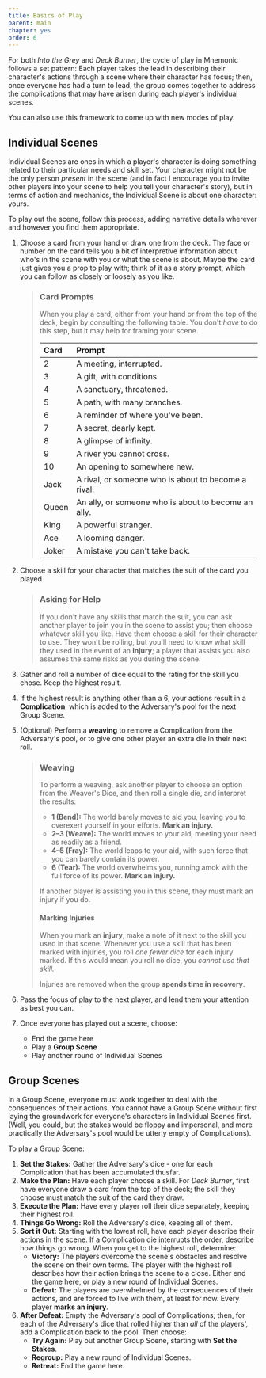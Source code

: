 ```yaml
---
title: Basics of Play
parent: main
chapter: yes
order: 6
---
```

For both *Into the Grey* and *Deck Burner*, the cycle of play in Mnemonic follows a set pattern: Each player takes the lead in describing their character's actions through a scene where their character has focus; then, once everyone has had a turn to lead, the group comes together to address the complications that may have arisen during each player's individual scenes.

You can also use this framework to come up with new modes of play.

## Individual Scenes
Individual Scenes are ones in which a player's character is doing something related to their particular needs and skill set. Your character might not be the only person *present* in the scene (and in fact I encourage you to invite other players into your scene to help you tell your character's story), but in terms of action and mechanics, the Individual Scene is about one character: yours.

To play out the scene, follow this process, adding narrative details wherever and however you find them appropriate.
1. Choose a card from your hand or draw one from the deck. The face or number on the card tells you a bit of interpretive information about who's in the scene with you or what the scene is about. Maybe the card just gives you a prop to play with; think of it as a story prompt, which you can follow as closely or loosely as you like.
    > ### Card Prompts
    > When you play a card, either from your hand or from the top of the deck, begin by consulting the following table. You don't *have* to do this step, but it may help for framing your scene.
    > 
    > Card | Prompt
    > :-- | :-- 
    > 2 | A meeting, interrupted. 
    > 3 | A gift, with conditions. 
    > 4 | A sanctuary, threatened. 
    > 5 | A path, with many branches. 
    > 6 | A reminder of where you've been. 
    > 7 | A secret, dearly kept. 
    > 8 | A glimpse of infinity. 
    > 9 | A river you cannot cross. 
    > 10 | An opening to somewhere new. 
    > Jack | A rival, or someone who is about to become a rival. 
    > Queen | An ally, or someone who is about to become an ally. 
    > King | A powerful stranger. 
    > Ace | A looming danger. 
    > Joker | A mistake you can't take back.

2. Choose a skill for your character that matches the suit of the card you played.
    > ### Asking for Help
    > If you don't have any skills that match the suit, you can ask another player to join you in the scene to assist you; then choose whatever skill you like. Have them choose a skill for their character to use. They won't be rolling, but you'll need to know what skill they used in the event of an **injury**; a player that assists you also assumes the same risks as you during the scene.
3. Gather and roll a number of dice equal to the rating for the skill you chose. Keep the highest result.
4. If the highest result is anything other than a 6, your actions result in a **Complication**, which is added to the Adversary's pool for the next Group Scene.
5. (Optional) Perform a **weaving** to remove a Complication from the Adversary's pool, or to give one other player an extra die in their next roll.
    > ### Weaving
    > To perform a weaving, ask another player to choose an option from the Weaver's Dice, and then roll a single die, and interpret the results:
    > - **1 (Bend):** The world barely moves to aid you, leaving you to overexert yourself in your efforts. **Mark an injury.**
    > - **2–3 (Weave):** The world moves to your aid, meeting your need as readily as a friend.
    > - **4–5 (Fray):** The world leaps to your aid, with such force that you can barely contain its power.
    > - **6 (Tear):** The world overwhelms you, running amok with the full force of its power. **Mark an injury.**
    >
    > If another player is assisting you in this scene, they must mark an injury if you do.
    >
    > #### Marking Injuries
    > When you mark an **injury**, make a note of it next to the skill you used in that scene. Whenever you use a skill that has been marked with injuries, you roll *one fewer dice* for each injury marked. If this would mean you roll no dice, you *cannot use that skill.*
    >
    > Injuries are removed when the group **spends time in recovery**.
6. Pass the focus of play to the next player, and lend them your attention as best you can.
7. Once everyone has played out a scene, choose:
    - End the game here
    - Play a **Group Scene**
    - Play another round of Individual Scenes


## Group Scenes
In a Group Scene, everyone must work together to deal with the consequences of their actions. You cannot have a Group Scene without first laying the groundwork for everyone's characters in Individual Scenes first. (Well, you could, but the stakes would be floppy and impersonal, and more practically the Adversary's pool would be utterly empty of Complications).

To play a Group Scene:
1. **Set the Stakes:** Gather the Adversary's dice - one for each Complication that has been accumulated thusfar.
2. **Make the Plan:** Have each player choose a skill. For *Deck Burner*, first have everyone draw a card from the top of the deck; the skill they choose must match the suit of the card they draw.
3. **Execute the Plan:** Have every player roll their dice separately, keeping their highest roll.
4. **Things Go Wrong:** Roll the Adversary's dice, keeping all of them.
5. **Sort it Out:** Starting with the lowest roll, have each player describe their actions in the scene. If a Complication die interrupts the order, describe how things go wrong. When you get to the highest roll, determine:
    - **Victory:** The players overcome the scene's obstacles and resolve the scene on their own terms. The player with the highest roll describes how their action brings the scene to a close. Either end the game here, or play a new round of Individual Scenes.
    - **Defeat:** The players are overwhelmed by the consequences of their actions, and are forced to live with them, at least for now. Every player **marks an injury**.
6. **After Defeat:** Empty the Adversary's pool of Complications; then, for each of the Adversary's dice that rolled higher than *all* of the players', add a Complication back to the pool. Then choose:
    - **Try Again:** Play out another Group Scene, starting with **Set the Stakes**.
    - **Regroup:** Play a new round of Individual Scenes.
    - **Retreat:** End the game here.

